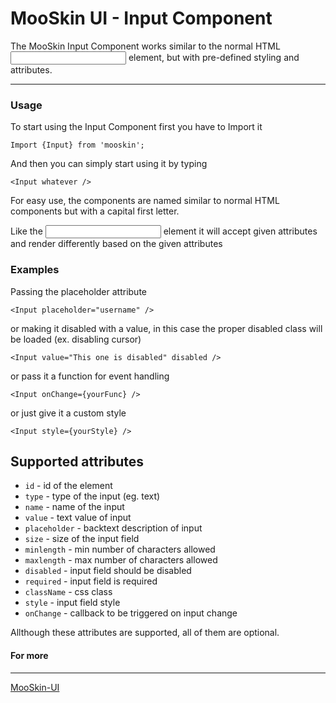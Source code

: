 # MooSkin UI - Input Component

The MooSkin Input Component works similar to the normal HTML <input/> element, but with pre-defined styling and attributes.

___

### Usage

To start using the Input Component first you have to Import it

```
Import {Input} from 'mooskin';
```

And then you can simply start using it by typing

```
<Input whatever />
```

For easy use, the components are named similar to normal HTML components but with a capital first letter.

Like the <input/> element it will accept given attributes and render differently based on the given attributes

### Examples

Passing the placeholder attribute

```
<Input placeholder="username" />
```

or making it disabled with a value, in this case the proper disabled class will be loaded (ex. disabling cursor)

```
<Input value="This one is disabled" disabled />
```

or pass it a function for event handling

```
<Input onChange={yourFunc} />
```

or just give it a custom style

```
<Input style={yourStyle} />
```

## Supported attributes

* `id` - id of the element
* `type` - type of the input (eg. text)
* `name` - name of the input
* `value` - text value of input
* `placeholder` - backtext description of input
* `size` - size of the input field
* `minlength` - min number of characters allowed
* `maxlength` - max number of characters allowed
* `disabled` - input field should be disabled
* `required` - input field is required
* `className` - css class
* `style` - input field style
* `onChange` - callback to be triggered on input change

Allthough these attributes are supported, all of them are optional.

#### For more

___

[MooSkin-UI](https://github.com/moosend/mooskin-ui)